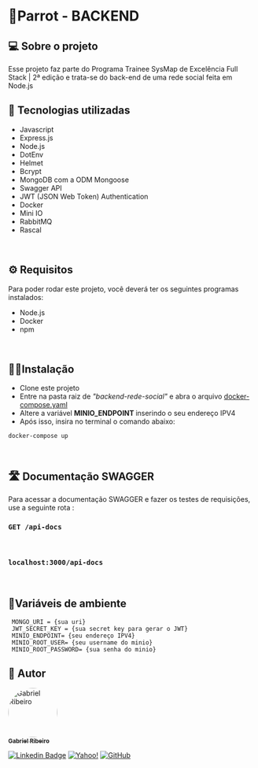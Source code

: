 # 🦜Parrot - BACKEND

## 💻 Sobre o projeto
 Esse projeto faz parte do Programa Trainee SysMap de Excelência Full Stack | 2ª edição e trata-se do back-end de uma rede social feita em Node.js
 
## 🧰 Tecnologias utilizadas

* Javascript
* Express.js
* Node.js
* DotEnv
* Helmet
* Bcrypt
* MongoDB com a ODM Mongoose
* Swagger API
* JWT (JSON Web Token) Authentication
* Docker
* Mini IO
* RabbitMQ
* Rascal

<br>

## ⚙ Requisitos
 Para poder rodar este projeto, você deverá ter os seguintes programas instalados:
 - Node.js
 - Docker
 - npm
  
  <br>

## 👩‍💻Instalação

  * Clone este projeto
  * Entre na pasta raiz de <i>"backend-rede-social"</i> e abra o arquivo <a href="https://github.com/bc-fullstack-02/Gabriel-Ribeiro/blob/main/backend/backend-rede-social/docker-compose.yaml">docker-compose.yaml</a>
  * Altere a  variável  <b>MINIO_ENDPOINT </b> inserindo o seu endereço IPV4
  * Após isso, insira no terminal o comando abaixo:

```
docker-compose up
```

 <br>

## 🛣 Documentação SWAGGER
  Para acessar  a documentação SWAGGER e fazer os testes de requisições, use a seguinte rota :
###  ```GET /api-docs``` 
</br>

###  ```localhost:3000/api-docs```

<br>

 ## 🔢Variáveis de  ambiente

 ```
  MONGO_URI = {sua uri}
  JWT_SECRET_KEY = {sua secret key para gerar o JWT}
  MINIO_ENDPOINT= {seu endereço IPV4}
  MINIO_ROOT_USER= {seu username do minio}
  MINIO_ROOT_PASSWORD= {sua senha do minio}
 
```
 
<!--  
 ## ✅Checklist de implementações futuras 
   - Automatizar a troca de policy do bucket gerado para um público
   - socket.io com rabbitMQ -->


## 🦸 Autor

<a href="https://github.com/Gahbr">
 <img style="border-radius: 50%;" src="https://avatars.githubusercontent.com/u/80289718?v=4" width="100px;" alt="Gabriel Ribeiro"/>
 <br />
 <sub><b>Gabriel Ribeiro</b></sub></a> <a href="https://github.com/Gahbr" title="github"></a>
 <br />

[![Linkedin Badge](https://img.shields.io/badge/-Gabriel-blue?style=flat-square&logo=Linkedin&logoColor=white&link=https://www.linkedin.com/in/gabriellribeiro1/)](https://www.linkedin.com/in/gabriellribeiro1/)
[![Yahoo!](https://img.shields.io/badge/Yahoo!-6001D2?style=flat-square&logo=Yahoo!&logoColor=white)](mailto:gabriell.ribeiro@yahoo.com)
[![GitHub](https://img.shields.io/badge/Gahbr-%23121011.svg?style=flat-square&logo=github&logoColor=white)](https://github.com/Gahbr)
